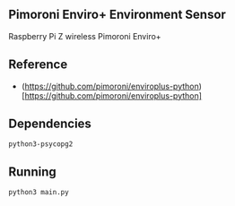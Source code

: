 ## Pimoroni Enviro+ Environment Sensor

Raspberry Pi Z wireless
Pimoroni Enviro+

## Reference

- (https://github.com/pimoroni/enviroplus-python)[https://github.com/pimoroni/enviroplus-python]

## Dependencies
```
python3-psycopg2
```

## Running
```
python3 main.py
```
#
